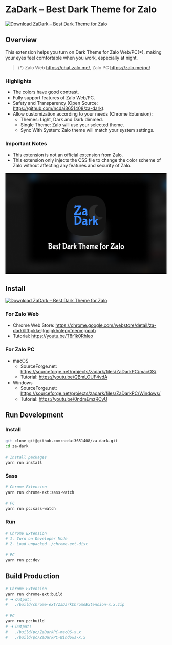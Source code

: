 # ZaDark – Best Dark Theme for Zalo

[![Download ZaDark – Best Dark Theme for Zalo](https://img.shields.io/sourceforge/dt/zadark.svg)](https://sourceforge.net/projects/zadark/)

## Overview

This extension helps you turn on Dark Theme for Zalo Web/PC(*), making your eyes feel comfortable when you work, especially at night.

> (*) Zalo Web https://chat.zalo.me/, Zalo PC https://zalo.me/pc/

### Highlights

- The colors have good contrast.
- Fully support features of Zalo Web/PC.
- Safety and Transparency (Open Source: https://github.com/ncdai3651408/za-dark).
- Allow customization according to your needs (Chrome Extension):
    + Themes: Light, Dark and Dark dimmed.
    + Single Theme: Zalo will use your selected theme.
    + Sync With System: Zalo theme will match your system settings.

### Important Notes

- This extension is not an official extension from Zalo.
- This extension only injects the CSS file to change the color scheme of Zalo without affecting any features and security of Zalo.

![ZaDark – Best Dark Theme for Zalo](./Screenshot.png)

## Install

[![Download ZaDark – Best Dark Theme for Zalo](https://a.fsdn.com/con/app/sf-download-button)](https://sourceforge.net/projects/zadark/)

### For Zalo Web
- Chrome Web Store: https://chrome.google.com/webstore/detail/za-dark/llfhpkkeljlgnjgkholeppfnepmjppob
- Tutorial: https://youtu.be/T8r1k0Rhleo

### For Zalo PC

- macOS
  - SourceForge.net: https://sourceforge.net/projects/zadark/files/ZaDarkPC/macOS/
  - Tutorial: https://youtu.be/QBmLOUF4vdA
- Windows
  - SourceForge.net: https://sourceforge.net/projects/zadark/files/ZaDarkPC/Windows/
  - Tutorial: https://youtu.be/0ndmEmzRCyU

## Run Development

### Install

```bash
git clone git@github.com:ncdai3651408/za-dark.git
cd za-dark

# Install packages
yarn run install
```

### Sass

```bash
# Chrome Extension
yarn run chrome-ext:sass-watch

# PC
yarn run pc:sass-watch
```

### Run

```bash
# Chrome Extension
# 1. Turn on Developer Mode
# 2. Load unpacked ./chrome-ext-dist

# PC
yarn run pc:dev
```

## Build Production

```bash
# Chrome Extension
yarn run chrome-ext:build
# ➜ Output:
#   ./build/chrome-ext/ZaDarkChromeExtension-x.x.zip

# PC
yarn run pc:build
# ➜ Output:
#   ./build/pc/ZaDarkPC-macOS-x.x
#   ./build/pc/ZaDarkPC-Windows-x.x
```
